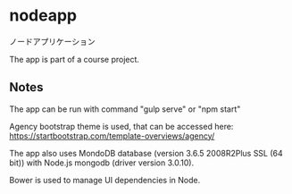 # nodeapp
ノードアプリケーション

The app is part of a course project.

## Notes

The app can be run with command
"gulp serve" or "npm start"

Agency bootstrap theme is used, that can be accessed here:
https://startbootstrap.com/template-overviews/agency/

The app also uses MondoDB database (version 3.6.5 2008R2Plus SSL (64 bit)) with Node.js mongodb (driver version 3.0.10).

Bower is used to manage UI dependencies in Node.
